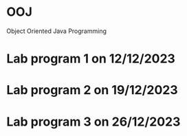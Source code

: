 # OOJ
Object Oriented Java Programming

# Lab program 1 on 12/12/2023

# Lab program 2 on 19/12/2023

# Lab program 3 on 26/12/2023
